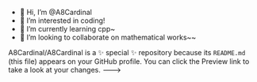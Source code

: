 - 👋 Hi, I’m @A8Cardinal
- 👀 I’m interested in coding!
- 🌱 I’m currently learning cpp~
- 💞️ I’m looking to collaborate on mathematical works~~


A8Cardinal/A8Cardinal is a ✨ special ✨ repository because its `README.md` (this file) appears on your GitHub profile.
You can click the Preview link to take a look at your changes.
--->
